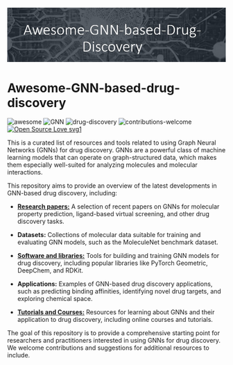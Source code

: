 ![Drug Discovery Banner](assets/banner.png)

# Awesome-GNN-based-drug-discovery

![awesome](https://img.shields.io/badge/awesome-awesome%20repo-brightgreen)
![GNN](https://img.shields.io/badge/GNN-relational--world-orange)
![drug-discovery](https://img.shields.io/badge/drug--discovery-chemical--world-blue)
![contributions-welcome](https://img.shields.io/badge/contributions-welcome-brightgreen.svg?style=flat)
[![Open Source Love svg1](https://badges.frapsoft.com/os/v1/open-source.svg?v=103)](https://github.com/ellerbrock/open-source-badges/)


This is a curated list of resources and tools related to using Graph Neural Networks (GNNs) for drug discovery. GNNs are a powerful class of machine learning models that can operate on graph-structured data, which makes them especially well-suited for analyzing molecules and molecular interactions.

This repository aims to provide an overview of the latest developments in GNN-based drug discovery, including:

- **[Research papers:](Research_Papers)** A selection of recent papers on GNNs for molecular property prediction, ligand-based virtual screening, and other drug discovery tasks.

- **Datasets:** Collections of molecular data suitable for training and evaluating GNN models, such as the MoleculeNet benchmark dataset.

- **[Software and libraries:](Software_and_Libraries)** Tools for building and training GNN models for drug discovery, including popular libraries like PyTorch Geometric, DeepChem, and RDKit.

- **Applications:** Examples of GNN-based drug discovery applications, such as predicting binding affinities, identifying novel drug targets, and exploring chemical space.

- **[Tutorials and Courses:](Tutorials_and_Courses)** Resources for learning about GNNs and their application to drug discovery, including online courses and tutorials.

The goal of this repository is to provide a comprehensive starting point for researchers and practitioners interested in using GNNs for drug discovery. We welcome contributions and suggestions for additional resources to include.


